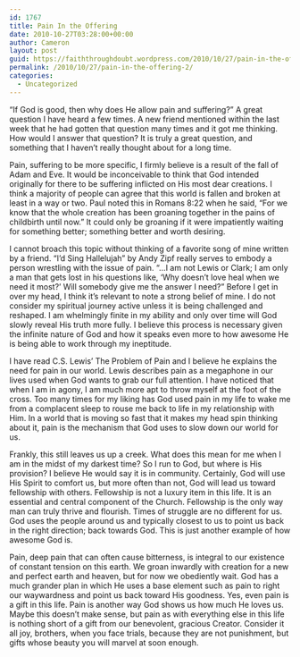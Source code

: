 ```yaml
---
id: 1767
title: Pain In the Offering
date: 2010-10-27T03:28:00+00:00
author: Cameron
layout: post
guid: https://faiththroughdoubt.wordpress.com/2010/10/27/pain-in-the-offering/
permalink: /2010/10/27/pain-in-the-offering-2/
categories:
  - Uncategorized
---
```

“If God is good, then why does He allow pain and suffering?” A great question I have heard a few times. A new friend mentioned within the last week that he had gotten that question many times and it got me thinking. How would I answer that question? It is truly a great question, and something that I haven’t really thought about for a long time.

Pain, suffering to be more specific, I firmly believe is a result of the fall of Adam and Eve. It would be inconceivable to think that God intended originally for there to be suffering inflicted on His most dear creations. I think a majority of people can agree that this world is fallen and broken at least in a way or two. Paul noted this in Romans 8:22 when he said, “For we know that the whole creation has been groaning together in the pains of childbirth until now.” It could only be groaning if it were impatiently waiting for something better; something better and worth desiring.

I cannot broach this topic without thinking of a favorite song of mine written by a friend. “I’d Sing Hallelujah” by Andy Zipf really serves to embody a person wrestling with the issue of pain. “…I am not Lewis or Clark; I am only a man that gets lost in his questions like, ‘Why doesn’t love heal when we need it most?’ Will somebody give me the answer I need?” Before I get in over my head, I think it’s relevant to note a strong belief of mine. I do not consider my spiritual journey active unless it is being challenged and reshaped. I am whelmingly finite in my ability and only over time will God slowly reveal His truth more fully. I believe this process is necessary given the infinite nature of God and how it speaks even more to how awesome He is being able to work through my ineptitude.

I have read C.S. Lewis’ The Problem of Pain and I believe he explains the need for pain in our world. Lewis describes pain as a megaphone in our lives used when God wants to grab our full attention. I have noticed that when I am in agony, I am much more apt to throw myself at the foot of the cross. Too many times for my liking has God used pain in my life to wake me from a complacent sleep to rouse me back to life in my relationship with Him. In a world that is moving so fast that it makes my head spin thinking about it, pain is the mechanism that God uses to slow down our world for us.

Frankly, this still leaves us up a creek. What does this mean for me when I am in the midst of my darkest time? So I run to God, but where is His provision? I believe He would say it is in community. Certainly, God will use His Spirit to comfort us, but more often than not, God will lead us toward fellowship with others. Fellowship is not a luxury item in this life. It is an essential and central component of the Church. Fellowship is the only way man can truly thrive and flourish. Times of struggle are no different for us. God uses the people around us and typically closest to us to point us back in the right direction; back towards God. This is just another example of how awesome God is.

Pain, deep pain that can often cause bitterness, is integral to our existence of constant tension on this earth. We groan inwardly with creation for a new and perfect earth and heaven, but for now we obediently wait. God has a much grander plan in which He uses a base element such as pain to right our waywardness and point us back toward His goodness. Yes, even pain is a gift in this life. Pain is another way God shows us how much He loves us. Maybe this doesn’t make sense, but pain as with everything else in this life is nothing short of a gift from our benevolent, gracious Creator. Consider it all joy, brothers, when you face trials, because they are not punishment, but gifts whose beauty you will marvel at soon enough.